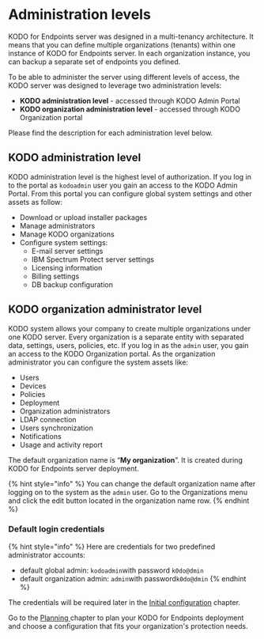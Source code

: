 # Administration levels

KODO for Endpoints server was designed in a multi-tenancy architecture. It means that you can define multiple organizations \(tenants\) within one instance of KODO for Endpoints server. In each organization instance, you can backup a separate set of endpoints you defined. 

To be able to administer the server using different levels of access, the KODO server was designed to leverage two administration levels:

* **KODO administration level** - accessed through KODO Admin Portal
* **KODO organization administration level** - accessed through KODO Organization portal

Please find the description for each administration level below.

## KODO administration level

KODO administration level is the highest level of authorization. If you log in to the portal as `kodoadmin` user you gain an access to the KODO Admin Portal.  From this portal you can configure global system settings and other assets as follow:

* Download or upload installer packages
* Manage administrators
* Manage KODO organizations
* Configure system settings:
  * E-mail server settings
  * IBM Spectrum Protect server settings
  * Licensing information
  * Billing settings
  * DB backup configuration

## KODO organization administrator level

KODO system allows your company to create multiple organizations under one KODO server. Every organization is a separate entity with separated data, settings, users, policies, etc. If you log in as the `admin` user, you gain an access to the KODO Organization portal. As the organization administrator you can configure the system assets like:

* Users
* Devices
* Policies
* Deployment
* Organization administrators
* LDAP connection
* Users synchronization
* Notifications
* Usage and activity report

The default organization name is “**My organization**”. It is created during KODO for Endpoints server deployment.

{% hint style="info" %}
You can change the default organization name after logging on to the system as the `admin` user. Go to the Organizations menu and click the edit button located in the organization name row.
{% endhint %}

### Default login credentials

{% hint style="info" %}
Here are credentials for two predefined administrator accounts:

* default global admin: `kodoadmin`with password `k0do@dmin` 
* default organization admin: `admin`with password`k0do@dmin`
{% endhint %}

The credentials will be required later in the [Initial configuration](initial-configuration.md) chapter. 

Go to the [Planning ](../planning/)chapter to plan your KODO for Endpoints deployment and choose a configuration that fits your organization's protection needs.

